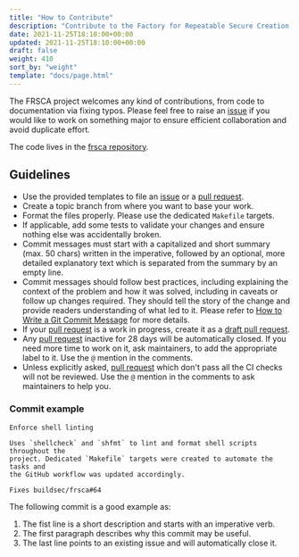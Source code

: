```yaml
---
title: "How to Contribute"
description: "Contribute to the Factory for Repeatable Secure Creation of Artifacts."
date: 2021-11-25T18:10:00+00:00
updated: 2021-11-25T18:10:00+00:00
draft: false
weight: 410
sort_by: "weight"
template: "docs/page.html"
---
```


The FRSCA project welcomes any kind of contributions, from code to documentation
via fixing typos. Please feel free to raise an [issue] if you would like to work
on something major to ensure efficient collaboration and avoid duplicate effort.

The code lives in the
[frsca repository](https://github.com/buildsec/frsca).

## Guidelines

- Use the provided templates to file an [issue] or a [pull request].
- Create a topic branch from where you want to base your work.
- Format the files properly. Please use the dedicated `Makefile` targets.
- If applicable, add some tests to validate your changes and ensure nothing else
  was accidentally broken.
- Commit messages must start with a capitalized and short summary (max. 50
  chars) written in the imperative, followed by an optional, more detailed
  explanatory text which is separated from the summary by an empty line.
- Commit messages should follow best practices, including explaining the context
  of the problem and how it was solved, including in caveats or follow up
  changes required. They should tell the story of the change and provide readers
  understanding of what led to it. Please refer to [How to Write a Git Commit
  Message] for more details.
- If your [pull request] is a work in progress, create it as a [draft pull
  request].
- Any [pull request] inactive for 28 days will be automatically closed. If you
  need more time to work on it, ask maintainers, to add the appropriate label to
  it. Use the `@` mention in the comments.
- Unless explicitly asked, [pull request] which don't pass all the CI checks
  will not be reviewed. Use the `@` mention in the comments to ask maintainers
  to help you.

### Commit example

```COMMIT_EDITMSG
Enforce shell linting

Uses `shellcheck` and `shfmt` to lint and format shell scripts throughout the
project. Dedicated `Makefile` targets were created to automate the tasks and
the GitHub workflow was updated accordingly.

Fixes buildsec/frsca#64
```

The following commit is a good example as:

1. The fist line is a short description and starts with an imperative verb.
2. The first paragraph describes why this commit may be useful.
3. The last line points to an existing issue and will automatically close it.

[draft pull request]:
  https://github.blog/2019-02-14-introducing-draft-pull-requests/
[how to write a git commit message]: http://chris.beams.io/posts/git-commit
[issue]: https://github.com/buildsec/frsca/issues/new/choose
[pull request]: https://github.com/buildsec/frsca/pulls
